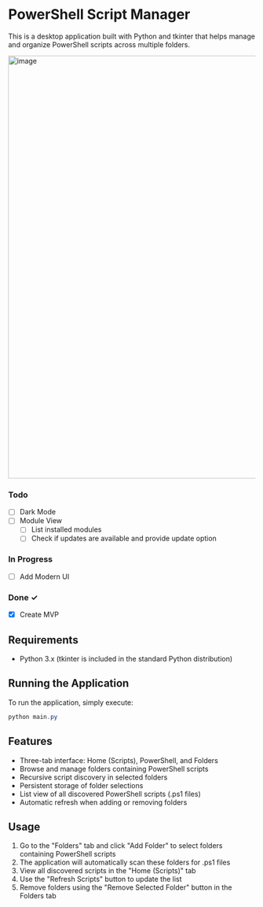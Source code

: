 # PowerShell Script Manager

This is a desktop application built with Python and tkinter that helps manage and organize PowerShell scripts across multiple folders.

<img width="1127" height="860" alt="image" src="https://github.com/user-attachments/assets/fe9f47d9-bcfe-4bbe-8362-59402807bafe" />

### Todo

- [ ] Dark Mode
- [ ] Module View 
  - [ ] List installed modules
  - [ ] Check if updates are available and provide update option

### In Progress

- [ ] Add Modern UI

### Done ✓

- [x] Create MVP


## Requirements

- Python 3.x (tkinter is included in the standard Python distribution)

## Running the Application

To run the application, simply execute:

```powershell
python main.py
```

## Features

- Three-tab interface: Home (Scripts), PowerShell, and Folders
- Browse and manage folders containing PowerShell scripts
- Recursive script discovery in selected folders
- Persistent storage of folder selections
- List view of all discovered PowerShell scripts (.ps1 files)
- Automatic refresh when adding or removing folders

## Usage

1. Go to the "Folders" tab and click "Add Folder" to select folders containing PowerShell scripts
2. The application will automatically scan these folders for .ps1 files
3. View all discovered scripts in the "Home (Scripts)" tab
4. Use the "Refresh Scripts" button to update the list
5. Remove folders using the "Remove Selected Folder" button in the Folders tab

